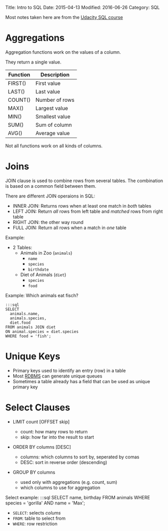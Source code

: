 Title: Intro to SQL
Date: 2015-04-13
Modified: 2016-06-26
Category: SQL

Most notes taken here are from the [Udacity SQL course](https://www.udacity.com/course/ud197)

Aggregations
============

Aggregation functions work on the values of a column.

They return a single value.

| Function | Description      |
|----------|------------------|
| FIRST()  | First value      |
| LAST()   | Last value       |
| COUNT()  | Number of rows   |
| MAX()    | Largest value    |
| MIN()    | Smallest value   |
| SUM()    | Sum of column    |
| AVG()    | Average value    |


Not all functions work on all kinds of columns.


Joins
=====

JOIN clause is used to combine rows from several tables.
The combination is based on a common field between them.


There are different JOIN operaions in SQL:

- INNER JOIN: Returns rows when at least one match in *both* tables
- LEFT JOIN: Return *all* rows from left table and *matched* rows from right table
- RIGHT JOIN: the other way round
- FULL JOIN: Return all rows when a match in *one* table

Example:

- 2 Tables:
    - Animals in Zoo (`animals`)
        - `name`
        - `species`
        - `birthdate`
    - Diet of Animals (`diet`)
        - `species`
        - `food`


Example: Which animals eat fisch?

    :::sql
    SELECT
      animals.name,
      animals.species,
      diet.food
    FROM animals JOIN diet
    ON animal.species = diet.species
    WHERE food = 'fish';

Unique Keys
===========

- Primary keys used to identify an entry (row) in a table
- Most [RDBMS](https://en.wikipedia.org/wiki/Relational_database_management_system) can generate unique queues
- Sometimes a table already has a field that can be used as unique primary key

Select Clauses
==============

- LIMIT count [OFFSET skip]
    - count: how many rows to return
    - skip: how far into the result to start

- ORDER BY columns [DESC]
    - columns: which columns to sort by, seperated by comas
    - DESC: sort in reverse order (descending)

- GROUP BY columns
    - used only with aggregations (e.g. count, sum)
    - which columns to use for aggregation

Select example:
    :::sql
    SELECT name, birthday FROM animals WHERE species = 'gorilla' AND name = 'Max';

- `SELECT`: selects *colums*
- `FROM`: table to select from
- `WHERE`: row restriction

